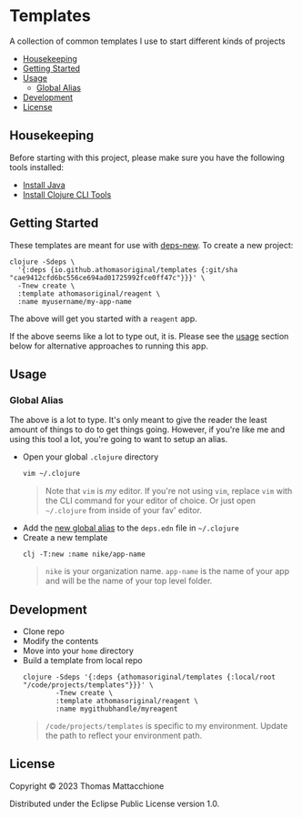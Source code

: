 # Templates

A collection of common templates I use to start different kinds of projects

- [Housekeeping]
- [Getting Started]
- [Usage]
  - [Global Alias]
- [Development]
- [License]

## Housekeeping

Before starting with this project, please make sure you have the following
tools installed:

- [Install Java]
- [Install Clojure CLI Tools]


## Getting Started

These templates are meant for use with [deps-new].  To create a new project:

```command
clojure -Sdeps \
  '{:deps {io.github.athomasoriginal/templates {:git/sha "cae9412cfd6bc556ce694ad01725992fce0ff47c"}}}' \
  -Tnew create \
  :template athomasoriginal/reagent \
  :name myusername/my-app-name
```

The above will get you started with a `reagent` app.

If the above seems like a lot to type out, it is.  Please see the [usage] section
below for alternative approaches to running this app.


## Usage

### Global Alias

The above is a lot to type.  It's only meant to give the reader the least amount
of things to do to get things going.  However, if you're like me and using this
tool a lot, you're going to want to setup an alias.

- Open your global `.clojure` directory
  ```bash
  vim ~/.clojure
  ```
  > Note that `vim` is _my_ editor.  If you're not using `vim`, replace `vim`
  > with the CLI command for your editor of choice.  Or just open `~/.clojure`
  > from inside of your fav' editor.
- Add the [new global alias] to the `deps.edn` file in `~/.clojure`
- Create a new template
  ```command
  clj -T:new :name nike/app-name
  ```
  > `nike` is your organization name.  `app-name` is the name of your app and
  > will be the name of your top level folder.

## Development

- Clone repo
- Modify the contents
- Move into your `home` directory
- Build a template from local repo
  ```command
  clojure -Sdeps '{:deps {athomasoriginal/templates {:local/root "/code/projects/templates"}}}' \
          -Tnew create \
          :template athomasoriginal/reagent \
          :name mygithubhandle/myreagent
  ```
  > `/code/projects/templates` is specific to my environment.  Update the path
  > to reflect your environment path.

## License

Copyright © 2023 Thomas Mattacchione

Distributed under the Eclipse Public License version 1.0.


[Housekeeping]: #housekeeping
[Getting Started]: #getting-started
[Usage]: #usage
[Global Alias]: #global-alias
[Development]: #development
[License]: #license

[deps-new]: https://github.com/seancorfield/deps-new
[Install Java]: https://www.youtube.com/watch?v=SljDPNwAFOc&t=16s
[Install Clojure CLI Tools]: https://www.youtube.com/watch?v=5_q5pLoz9b0
[new global alias]: https://github.com/athomasoriginal/dotfiles/blob/master/.clojure/deps.edn#L39
